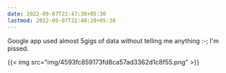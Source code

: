 ```yaml
---
date: 2022-09-07T22:47:30+05:30
lastmod: 2022-09-07T22:48:20+05:30
---
```


Google app used almost 5gigs of data without telling me anything :-; I'm pissed.

{{< img src="img/4593fc859173fd8ca57ad3362d1c8f55.png" >}}
